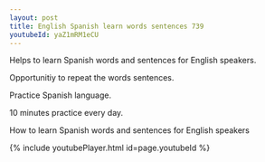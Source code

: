 ```yaml
---
layout: post
title: English Spanish learn words sentences 739 
youtubeId: yaZ1mRM1eCU
---
```

 
 
Helps to learn Spanish words and sentences for English speakers.

Opportunitiy to repeat the words sentences. 

Practice Spanish language. 
 
10 minutes practice every day. 
 
How to learn Spanish words and sentences for English speakers 
 
{% include youtubePlayer.html id=page.youtubeId %}
 
